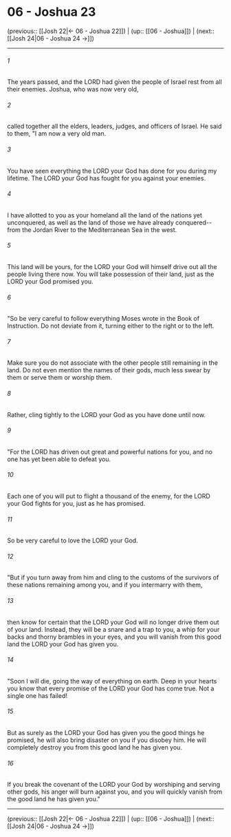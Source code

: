 # 06 - Joshua 23

(previous:: [[Josh 22|← 06 - Joshua 22]]) | (up:: [[06 - Joshua]]) | (next:: [[Josh 24|06 - Joshua 24 →]])

***


###### 1 
The years passed, and the LORD had given the people of Israel rest from all their enemies. Joshua, who was now very old, 

###### 2 
called together all the elders, leaders, judges, and officers of Israel. He said to them, "I am now a very old man. 

###### 3 
You have seen everything the LORD your God has done for you during my lifetime. The LORD your God has fought for you against your enemies. 

###### 4 
I have allotted to you as your homeland all the land of the nations yet unconquered, as well as the land of those we have already conquered--from the Jordan River to the Mediterranean Sea in the west. 

###### 5 
This land will be yours, for the LORD your God will himself drive out all the people living there now. You will take possession of their land, just as the LORD your God promised you. 

###### 6 
"So be very careful to follow everything Moses wrote in the Book of Instruction. Do not deviate from it, turning either to the right or to the left. 

###### 7 
Make sure you do not associate with the other people still remaining in the land. Do not even mention the names of their gods, much less swear by them or serve them or worship them. 

###### 8 
Rather, cling tightly to the LORD your God as you have done until now. 

###### 9 
"For the LORD has driven out great and powerful nations for you, and no one has yet been able to defeat you. 

###### 10 
Each one of you will put to flight a thousand of the enemy, for the LORD your God fights for you, just as he has promised. 

###### 11 
So be very careful to love the LORD your God. 

###### 12 
"But if you turn away from him and cling to the customs of the survivors of these nations remaining among you, and if you intermarry with them, 

###### 13 
then know for certain that the LORD your God will no longer drive them out of your land. Instead, they will be a snare and a trap to you, a whip for your backs and thorny brambles in your eyes, and you will vanish from this good land the LORD your God has given you. 

###### 14 
"Soon I will die, going the way of everything on earth. Deep in your hearts you know that every promise of the LORD your God has come true. Not a single one has failed! 

###### 15 
But as surely as the LORD your God has given you the good things he promised, he will also bring disaster on you if you disobey him. He will completely destroy you from this good land he has given you. 

###### 16 
If you break the covenant of the LORD your God by worshiping and serving other gods, his anger will burn against you, and you will quickly vanish from the good land he has given you."

***

(previous:: [[Josh 22|← 06 - Joshua 22]]) | (up:: [[06 - Joshua]]) | (next:: [[Josh 24|06 - Joshua 24 →]])
